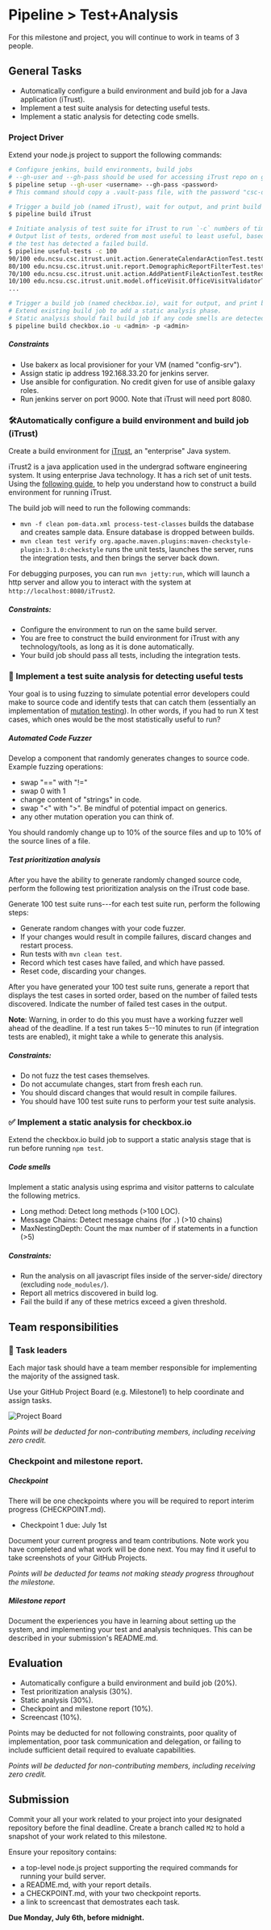 # Pipeline > Test+Analysis

For this milestone and project, you will continue to work in teams of 3 people.

## General Tasks

* Automatically configure a build environment and build job for a Java application (iTrust).
* Implement a test suite analysis for detecting useful tests.
* Implement a static analysis for detecting code smells.

### Project Driver

Extend your node.js project to support the following commands:

```bash
# Configure jenkins, build environments, build jobs
# --gh-user and --gh-pass should be used for accessing iTrust repo on github.ncsu.edu
$ pipeline setup --gh-user <username> --gh-pass <password>
# This command should copy a .vault-pass file, with the password "csc-devops-2020" from the host to VM home directory. The .vault-pass file should be excluded from source control_.

# Trigger a build job (named iTrust), wait for output, and print build log.
$ pipeline build iTrust

# Initiate analysis of test suite for iTrust to run `-c` numbers of times.
# Output list of tests, ordered from most useful to least useful, based on the number of times 
# the test has detected a failed build.
$ pipeline useful-tests -c 100
90/100 edu.ncsu.csc.itrust.unit.action.GenerateCalendarActionTest.testGetApptsTable
80/100 edu.ncsu.csc.itrust.unit.report.DemographicReportFilterTest.testToString
70/100 edu.ncsu.csc.itrust.unit.action.AddPatientFileActionTest.testRequiredFieldMissing
10/100 edu.ncsu.csc.itrust.unit.model.officeVisit.OfficeVisitValidatorTest.testSetInvalidHospital
...

# Trigger a build job (named checkbox.io), wait for output, and print build log. 
# Extend existing build job to add a static analysis phase.
# Static analysis should fail build job if any code smells are detected.
$ pipeline build checkbox.io -u <admin> -p <admin>
```

##### Constraints

* Use bakerx as local provisioner for your VM (named "config-srv").
* Assign static ip address 192.168.33.20 for jenkins server. 
* Use ansible for configuration. No credit given for use of ansible galaxy roles.
* Run jenkins server on port 9000. Note that iTrust will need port 8080.

### 🛠️Automatically configure a build environment and build job (iTrust)

Create a build environment for [iTrust](https://github.ncsu.edu/engr-csc326-staff/iTrust2-v6), an "enterprise" Java system.

iTrust2 is a java application used in the undergrad software engineering system. It using enterprise Java technology. It has a rich set of unit tests. Using the [following guide](https://github.ncsu.edu/engr-csc326-staff/iTrust2-v6/wiki/developers-guide), to help you understand how to construct a build environment for running iTrust.

The build job will need to run the following commands:
* `mvn -f clean pom-data.xml process-test-classes` builds the database and creates sample data. Ensure database is dropped between builds.
* `mvn clean test verify org.apache.maven.plugins:maven-checkstyle-plugin:3.1.0:checkstyle` runs the unit tests, launches the server, runs the integration tests, and then brings the server back down.

For debugging purposes, you can run `mvn jetty:run`, which will launch a http server and allow you to interact with the system at `http://localhost:8080/iTrust2`.

##### Constraints:

* Configure the environment to run on the same build server.
* You are free to construct the build environment for iTrust with any technology/tools, as long as it is done automatically.
* Your build job should pass all tests, including the integration tests.
  
### 🧪 Implement a test suite analysis for detecting useful tests

Your goal is to using fuzzing to simulate potential error developers could make to source code and identify tests that can catch them (essentially an implementation of [mutation testing](https://pedrorijo.com/blog/intro-mutation/)). In other words, if you had to run X test cases, which ones would be the most statistically useful to run?

##### Automated Code Fuzzer

Develop a component that randomly generates changes to source code.
Example fuzzing operations:  

   - swap "==" with "!="
   - swap 0 with 1
   - change content of "strings" in code.
   - swap "<" with ">". Be mindful of potential impact on generics.
   - any other mutation operation you can think of.

You should randomly change up to 10% of the source files and up to 10% of the source lines of a file.  

##### Test prioritization analysis

After you have the ability to generate randomly changed source code, perform the following test prioritization analysis on the iTrust code base.

Generate 100 test suite runs---for each test suite run, perform the following steps:

* Generate random changes with your code fuzzer.
* If your changes would result in compile failures, discard changes and restart process.
* Run tests with `mvn clean test`.
* Record which test cases have failed, and which have passed.
* Reset code, discarding your changes.

After you have generated your 100 test suite runs, generate a report that displays the test cases in sorted order, based on the number of failed tests discovered. Indicate the number of failed test cases in the output.

**Note**: Warning, in order to do this you must have a working fuzzer well ahead of the deadline. If a test run takes 5--10 minutes to run (if integration tests are enabled), it might take a while to generate this analysis.

##### Constraints:

* Do not fuzz the test cases themselves.
* Do not accumulate changes, start from fresh each run.
* You should discard changes that would result in compile failures.
* You should have 100 test suite runs to perform your test suite analysis.

### ✅ Implement a static analysis for checkbox.io

Extend the checkbox.io build job to support a static analysis stage that is run before running `npm test`.

##### Code smells

Implement a static analysis using esprima and visitor patterns to calculate the following metrics.

   * Long method: Detect long methods (>100 LOC).
   * Message Chains: Detect message chains (for `.`) (>10 chains)
   * MaxNestingDepth: Count the max number of if statements in a function (>5)

##### Constraints:

* Run the analysis on all javascript files inside of the server-side/ directory (excluding `node_modules/`).
* Report all metrics discovered in build log.
* Fail the build if any of these metrics exceed a given threshold.

## Team responsibilities

### 👥 Task leaders 

Each major task should have a team member responsible for implementing the majority of the assigned task.

Use your GitHub Project Board (e.g. Milestone1) to help coordinate and assign tasks.

![Project Board](https://miro.medium.com/max/4976/1*_St3BrB36V05JAuFIC3utQ.png)

_Points will be deducted for non-contributing members, including receiving zero credit._

### Checkpoint and milestone report.

##### Checkpoint

There will be one checkpoints where you will be required to report interim progress (CHECKPOINT.md).

* Checkpoint 1 due: July 1st

Document your current progress and team contributions. Note work you have completed and what work will be done next. You may find it useful to take screenshots of your GitHub Projects.

_Points will be deducted for teams not making steady progress throughout the milestone._

##### Milestone report

Document the experiences you have in learning about setting up the system, and implementing your test and analysis techniques.
This can be described in your submission's README.md.

## Evaluation

* Automatically configure a build environment and build job (20%).
* Test prioritization analysis (30%).
* Static analysis (30%).
* Checkpoint and milestone report (10%).
* Screencast (10%).

Points may be deducted for not following constraints, poor quality of implementation, poor task communication and delegation, or failing to include sufficient detail required to evaluate capabilities.

_Points will be deducted for non-contributing members, including receiving zero credit._

## Submission

Commit your all your work related to your project into your designated repository before the final deadline. Create a branch called `M2` to hold a snapshot of your work related to this milestone.

Ensure your repository contains:

* a top-level node.js project supporting the required commands for running your build server.
* a README.md, with your report details.
* a CHECKPOINT.md, with your two checkpoint reports.
* a link to screencast that demostrates each task.

**Due Monday, July 6th, before midnight.**
